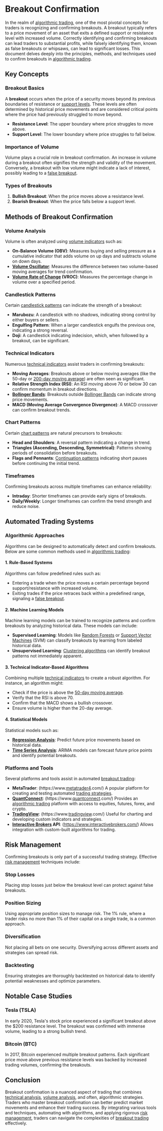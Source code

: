 # Breakout Confirmation

In the realm of [algorithmic trading](../a/algorithmic_trading.md), one of the most pivotal concepts for traders is recognizing and confirming breakouts. A breakout typically refers to a price movement of an asset that exits a defined support or resistance level with increased volume. Correctly identifying and confirming breakouts can lead traders to substantial profits, while falsely identifying them, known as false breakouts or whipsaws, can lead to significant losses. This document delves deeply into the principles, methods, and techniques used to confirm breakouts in [algorithmic trading](../a/algorithmic_trading.md).

## Key Concepts

### Breakout Basics

A **breakout** occurs when the price of a security moves beyond its previous boundaries of resistance or [support levels](../s/support_levels.md). These levels are often determined by historical price movements and are considered critical points where the price had previously struggled to move beyond.

- **Resistance Level**: The upper boundary where price struggles to move above.
- **Support Level**: The lower boundary where price struggles to fall below.

### Importance of Volume

Volume plays a crucial role in breakout confirmation. An increase in volume during a breakout often signifies the strength and validity of the movement. Conversely, a breakout with low volume might indicate a lack of interest, possibly leading to a [false breakout](../f/false_breakout.md).

### Types of Breakouts

1. **Bullish Breakout**: When the price moves above a resistance level.
2. **Bearish Breakout**: When the price falls below a support level.

## Methods of Breakout Confirmation

### Volume Analysis

Volume is often analyzed using [volume indicators](../v/volume_indicators.md) such as:

- **On-Balance Volume (OBV)**: Measures buying and selling pressure as a cumulative indicator that adds volume on up days and subtracts volume on down days.
- **[Volume Oscillator](../v/volume_oscillator.md)**: Measures the difference between two volume-based moving averages for trend confirmation.
- **[Volume Rate of Change](../v/volume_rate_of_change.md) (VROC)**: Measures the percentage change in volume over a specified period.

### Candlestick Patterns

Certain [candlestick patterns](../c/candlestick_patterns.md) can indicate the strength of a breakout:

- **Marubozu**: A candlestick with no shadows, indicating strong control by either buyers or sellers.
- **Engulfing Pattern**: When a larger candlestick engulfs the previous one, indicating a strong reversal.
- **Doji**: A candlestick indicating indecision, which, when followed by a breakout, can be significant.

### Technical Indicators

Numerous [technical indicators](../t/technical_indicators.md) assist traders in confirming breakouts:

- **Moving Averages**: Breakouts above or below moving averages (like the 50-day or [200-day moving average](../1/200-day_moving_average.md)) are often seen as significant.
- **Relative Strength Index (RSI)**: An RSI moving above 70 or below 30 can confirm momentum in breakout directions.
- **[Bollinger Bands](../b/bollinger_bands.md)**: Breakouts outside [Bollinger Bands](../b/bollinger_bands.md) can indicate strong price movements.
- **MACD (Moving Average Convergence Divergence)**: A MACD crossover can confirm breakout trends.

### Chart Patterns

Certain [chart patterns](../c/chart_patterns.md) are natural precursors to breakouts:

- **Head and Shoulders**: A reversal pattern indicating a change in trend.
- **Triangles (Ascending, Descending, Symmetrical)**: Patterns showing periods of consolidation before breakouts.
- **Flags and Pennants**: [Continuation patterns](../c/continuation_patterns.md) indicating short pauses before continuing the initial trend.

### Timeframes

Confirming breakouts across multiple timeframes can enhance reliability:

- **Intraday**: Shorter timeframes can provide early signs of breakouts.
- **Daily/Weekly**: Longer timeframes can confirm the trend strength and reduce noise.

## Automated Trading Systems

### Algorithmic Approaches

Algorithms can be designed to automatically detect and confirm breakouts. Below are some common methods used in [algorithmic trading](../a/algorithmic_trading.md):

#### 1. Rule-Based Systems

Algorithms can follow predefined rules such as:
- Entering a trade when the price moves a certain percentage beyond support/resistance with increased volume.
- Exiting trades if the price retraces back within a predefined range, signaling a [false breakout](../f/false_breakout.md).

#### 2. Machine Learning Models

Machine learning models can be trained to recognize patterns and confirm breakouts by analyzing historical data. These models can include:
- **Supervised Learning**: Models like [Random Forests](../r/random_forests_in_trading.md) or [Support Vector Machines](../s/support_vector_machines_in_trading.md) (SVM) can classify breakouts by learning from labeled historical data.
- **Unsupervised Learning**: [Clustering algorithms](../c/clustering_algorithms.md) can identify breakout patterns not immediately apparent.

#### 3. Technical Indicator-Based Algorithms

Combining multiple [technical indicators](../t/technical_indicators.md) to create a robust algorithm. For instance, an algorithm might:

- Check if the price is above the [50-day moving average](../1/50-day_moving_average.md).
- Verify that the RSI is above 70.
- Confirm that the MACD shows a bullish crossover.
- Ensure volume is higher than the 20-day average.

#### 4. Statistical Models

Statistical models such as:

- **[Regression Analysis](../r/regression_analysis.md)**: Predict future price movements based on historical data.
- **[Time Series Analysis](../t/time_series_analysis.md)**: ARIMA models can forecast future price points and identify potential breakouts.

### Platforms and Tools

Several platforms and tools assist in automated [breakout trading](../b/breakout_trading.md):

- **MetaTrader**: (https://www.[metatrader4](../m/metatrader4.md).com/) A popular platform for creating and testing automated [trading strategies](../t/trading_strategies.md).
- **[QuantConnect](../q/quantconnect.md)**: (https://www.[quantconnect](../q/quantconnect.md).com/) Provides an [algorithmic trading](../a/algorithmic_trading.md) platform with access to equities, futures, forex, and crypto.
- **[TradingView](../t/tradingview.md)**: (https://www.[tradingview](../t/tradingview.md).com/) Useful for charting and developing custom indicators and strategies.
- **[Interactive Brokers](../i/interactive_brokers.md) API**: (https://www.interactivebrokers.com/) Allows integration with custom-built algorithms for trading.

## Risk Management

Confirming breakouts is only part of a successful trading strategy. Effective [risk management](../r/risk_management.md) techniques include:

### Stop Losses

Placing stop losses just below the breakout level can protect against false breakouts.

### Position Sizing

Using appropriate position sizes to manage risk. The 1% rule, where a trader risks no more than 1% of their capital on a single trade, is a common approach.

### Diversification

Not placing all bets on one security. Diversifying across different assets and strategies can spread risk.

### Backtesting

Ensuring strategies are thoroughly backtested on historical data to identify potential weaknesses and optimize parameters.

## Notable Case Studies

### Tesla (TSLA)

In early 2020, Tesla's stock price experienced a significant breakout above the $200 resistance level. The breakout was confirmed with immense volume, leading to a strong bullish trend.

### Bitcoin (BTC)

In 2017, Bitcoin experienced multiple breakout patterns. Each significant price move above previous resistance levels was backed by increased trading volumes, confirming the breakouts.

## Conclusion

Breakout confirmation is a nuanced aspect of trading that combines [technical analysis](../t/technical_analysis.md), [volume analysis](../v/volume_analysis.md), and often, algorithmic strategies. Traders who master breakout confirmation can better predict market movements and enhance their trading success. By integrating various tools and techniques, automating with algorithms, and applying rigorous [risk management](../r/risk_management.md), traders can navigate the complexities of [breakout trading](../b/breakout_trading.md) effectively.